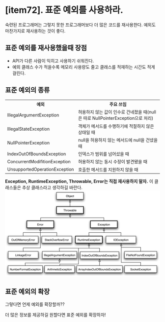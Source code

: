# [item72]. 표준 예외를 사용하라.

숙련된 프로그래머는 그렇지 못한 프로그래머보다 더 많은 코드를 재사용한다. 예외도 마찬가지로 재사용하는 것이 좋다.

## 표준 예외를 재사용했을때 장점
- API가 다른 사람이 익히고 사용하기 쉬워진다.
- 예외 클래스 수가 적을수록 메모리 사용량도 줄고 클래스를 적재하는 시간도 적게 걸린다.

## 표준 예외의 종류
<table>
    <tr>
        <th>예외</th>
        <th>주요 쓰임</th>
    </tr>
    <tr>
        <td>IllegalArgumentException</td>
        <td>허용하지 않는 값이 인수로 건네졌을 때(null은 따로 NullPointerException으로 처리)</td>
    </tr>
    <tr>
        <td>IllegalStateException</td>
        <td>객체가 메서드를 수행하기에 적절하지 않은 상태일 때</td>
    </tr>
    <tr>
        <td>NullPointerException</td>
        <td>null을 허용하지 않는 메서드에 null을 건넸을 때</td>
    </tr>
    <tr>
        <td>IndexOutOfBoundsException</td>
        <td>인덱스가 범위를 넘어섰을 때</td>
    </tr>
    <tr>
        <td>ConcurrentModifitionException</td>
        <td>허용하지 않는 동시 수정이 발견됐을 때</td>
    </tr>
    <tr>
        <td>UnsupportedOperationException</td>
        <td>호출한 메서드를 지원하지 않을 때</td>
    </tr>
</table>

**Exception, RuntimeException, Throwable, Error는 직접 재사용하지 말자.** 이 클래스들은 추상 클래스라고 생각하길 바란다.
<img src = "ExceptionClassHierarchy.png">

## 표준 예외의 확장
그렇다면 언제 예외를 확장할까??

더 많은 정보를 제공하길 원할다면 표준 예외를 확장하자! 